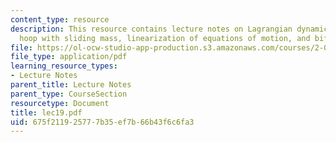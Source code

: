 ```yaml
---
content_type: resource
description: This resource contains lecture notes on Lagrangian dynamics, a spinning
  hoop with sliding mass, linearization of equations of motion, and bifurcations.
file: https://ol-ocw-studio-app-production.s3.amazonaws.com/courses/2-003j-dynamics-and-control-i-spring-2007/675f211925777b35ef7b66b43f6c6fa3_lec19.pdf
file_type: application/pdf
learning_resource_types:
- Lecture Notes
parent_title: Lecture Notes
parent_type: CourseSection
resourcetype: Document
title: lec19.pdf
uid: 675f2119-2577-7b35-ef7b-66b43f6c6fa3
---
```

